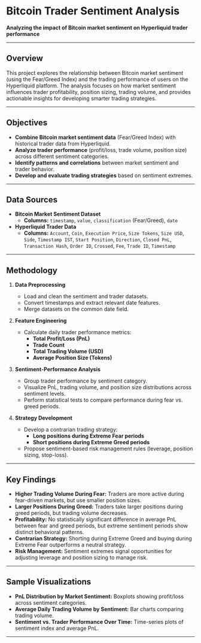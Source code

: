 # Bitcoin Trader Sentiment Analysis

**Analyzing the impact of Bitcoin market sentiment on Hyperliquid trader performance**

---

##  Overview

This project explores the relationship between Bitcoin market sentiment (using the Fear/Greed Index) and the trading performance of users on the Hyperliquid platform. The analysis focuses on how market sentiment influences trader profitability, position sizing, trading volume, and provides actionable insights for developing smarter trading strategies.

---

##  Objectives

- **Combine Bitcoin market sentiment data** (Fear/Greed Index) with historical trader data from Hyperliquid.
- **Analyze trader performance** (profit/loss, trade volume, position size) across different sentiment categories.
- **Identify patterns and correlations** between market sentiment and trader behavior.
- **Develop and evaluate trading strategies** based on sentiment extremes.

---

##  Data Sources

- **Bitcoin Market Sentiment Dataset**
  - **Columns:** `timestamp`, `value`, `classification` (Fear/Greed), `date`
- **Hyperliquid Trader Data**
  - **Columns:** `Account`, `Coin`, `Execution Price`, `Size Tokens`, `Size USD`, `Side`, `Timestamp IST`, `Start Position`, `Direction`, `Closed PnL`, `Transaction Hash`, `Order ID`, `Crossed`, `Fee`, `Trade ID`, `Timestamp`

---

## Methodology

1. **Data Preprocessing**
   - Load and clean the sentiment and trader datasets.
   - Convert timestamps and extract relevant date features.
   - Merge datasets on the common date field.

2. **Feature Engineering**
   - Calculate daily trader performance metrics:
     - **Total Profit/Loss (PnL)**
     - **Trade Count**
     - **Total Trading Volume (USD)**
     - **Average Position Size (Tokens)**

3. **Sentiment-Performance Analysis**
   - Group trader performance by sentiment category.
   - Visualize PnL, trading volume, and position size distributions across sentiment levels.
   - Perform statistical tests to compare performance during fear vs. greed periods.

4. **Strategy Development**
   - Develop a contrarian trading strategy:
     - **Long positions during Extreme Fear periods**
     - **Short positions during Extreme Greed periods**
   - Propose sentiment-based risk management rules (leverage, position sizing, stop-loss).

---

##  Key Findings

- **Higher Trading Volume During Fear:** Traders are more active during fear-driven markets, but use smaller position sizes.
- **Larger Positions During Greed:** Traders take larger positions during greed periods, but trading volume decreases.
- **Profitability:** No statistically significant difference in average PnL between fear and greed periods, but extreme sentiment periods show distinct behavioral patterns.
- **Contrarian Strategy:** Shorting during Extreme Greed and buying during Extreme Fear outperforms a neutral strategy.
- **Risk Management:** Sentiment extremes signal opportunities for adjusting leverage and position sizing to manage risk.

---

##  Sample Visualizations

- **PnL Distribution by Market Sentiment:** Boxplots showing profit/loss across sentiment categories.
- **Average Daily Trading Volume by Sentiment:** Bar charts comparing trading volume.
- **Sentiment vs. Trader Performance Over Time:** Time-series plots of sentiment index and average PnL.

---
